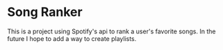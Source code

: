 # Song Ranker
This is a project using Spotify's api to rank a user's favorite songs. In the future I hope to add a way to create playlists.